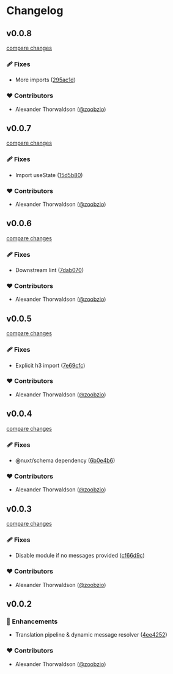 # Changelog


## v0.0.8

[compare changes](https://github.com/zoobzio/nuxt-rosetta/compare/v0.0.7...v0.0.8)

### 🩹 Fixes

- More imports ([295ac1d](https://github.com/zoobzio/nuxt-rosetta/commit/295ac1d))

### ❤️ Contributors

- Alexander Thorwaldson ([@zoobzio](http://github.com/zoobzio))

## v0.0.7

[compare changes](https://github.com/zoobzio/nuxt-rosetta/compare/v0.0.6...v0.0.7)

### 🩹 Fixes

- Import useState ([15d5b80](https://github.com/zoobzio/nuxt-rosetta/commit/15d5b80))

### ❤️ Contributors

- Alexander Thorwaldson ([@zoobzio](http://github.com/zoobzio))

## v0.0.6

[compare changes](https://github.com/zoobzio/nuxt-rosetta/compare/v0.0.5...v0.0.6)

### 🩹 Fixes

- Downstream lint ([7dab070](https://github.com/zoobzio/nuxt-rosetta/commit/7dab070))

### ❤️ Contributors

- Alexander Thorwaldson ([@zoobzio](http://github.com/zoobzio))

## v0.0.5

[compare changes](https://github.com/zoobzio/nuxt-rosetta/compare/v0.0.4...v0.0.5)

### 🩹 Fixes

- Explicit h3 import ([7e69cfc](https://github.com/zoobzio/nuxt-rosetta/commit/7e69cfc))

### ❤️ Contributors

- Alexander Thorwaldson ([@zoobzio](http://github.com/zoobzio))

## v0.0.4

[compare changes](https://github.com/zoobzio/nuxt-rosetta/compare/v0.0.3...v0.0.4)

### 🩹 Fixes

- @nuxt/schema dependency ([6b0e4b6](https://github.com/zoobzio/nuxt-rosetta/commit/6b0e4b6))

### ❤️ Contributors

- Alexander Thorwaldson ([@zoobzio](http://github.com/zoobzio))

## v0.0.3

[compare changes](https://github.com/zoobzio/nuxt-rosetta/compare/v0.0.2...v0.0.3)

### 🩹 Fixes

- Disable module if no messages provided ([cf66d9c](https://github.com/zoobzio/nuxt-rosetta/commit/cf66d9c))

### ❤️ Contributors

- Alexander Thorwaldson ([@zoobzio](http://github.com/zoobzio))

## v0.0.2


### 🚀 Enhancements

- Translation pipeline & dynamic message resolver ([4ee4252](https://github.com/zoobzio/nuxt-rosetta/commit/4ee4252))

### ❤️ Contributors

- Alexander Thorwaldson ([@zoobzio](http://github.com/zoobzio))

